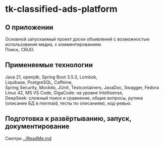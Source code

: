 # tk-classified-ads-platform

## О приложении

Основной запускаемый проект доски объявлений с возможностью использования медиа, с комментированием.  
Поиск, CRUD.  

## Применяемые технологии

Java 21, openjdk,
Spring Boot 3.5.3, Lombok,  
Liquibase, PostgreSQL, Caffeine,  
Spring Security,
Mockito, JUnit, Testcontainers,
JavaDoc, Swagger,
Fedora Linux 42, MS VS Code,
GigaCode: на уровне Intellisense,  
DeepSeek: сложный поиск и сравнение, общие вопросы, рутина (описание БД в mermaid, тесты по описаниям), код-ревью.

## Подготовка к развёртыванию, запуск, документирование

Смотри [../ReadMe.md](https://github.com/taker1974/tk-classified-ads-platform-app/blob/main/ReadMe.md)
